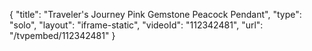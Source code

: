 {
    "title": "Traveler's Journey Pink Gemstone Peacock Pendant",
    "type": "solo",
    "layout": "iframe-static",
    "videoId": "112342481",
    "url": "\/tvpembed\/112342481"
}